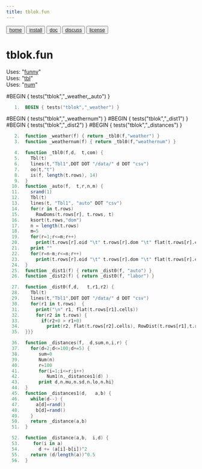 ```yaml
---
title: tblok.fun
---
```


<button class="button button1"><a href="/fun/index">home</a></button>   <button class="button button2"><a href="/fun/INSTALL">install</a></button>   <button class="button button1"><a href="/fun/ABOUT">doc</a></button>   <button class="button button2"><a href="http://github.com/timm/fun/issues">discuss</a></button>    <button class="button button1"><a href="/fun/LICENSE">license</a></button> <br>



# tblok.fun

Uses:  "[funny](funny)"<br>
Uses:  "[tbl](tbl)"<br>
Uses:  "[num](num)"<br>

#BEGIN { tests("tblok","_weather,_auto") }
```awk
   1.  BEGIN { tests("tblok","_weather") }
```
#BEGIN { tests("tblok","_weathernum") }
#BEGIN { tests("tblok","_dist1") }
#BEGIN { tests("tblok","_dist2") }
#BEGIN { tests("tblok","_distances") }

```awk
   2.  function _weather(f) { return _tbl0(f,"weather") }
   3.  function _weathernum(f) { return _tbl0(f,"weathernum") }
```

```awk
   4.  function _tbl0(f,d,  t,com) { 
   5.    Tbl(t)
   6.    lines(t,"Tbl1",DOT DOT "/data/" d DOT "csv")
   7.    oo(t,"t")
   8.    is(f, length(t.rows), 14)
   9.  }
  10.  function _auto(f,  t,r,n,m) { 
  11.    srand(1)
  12.    Tbl(t)
  13.    lines(t, "Tbl1", "auto" DOT "csv")
  14.    for(r in t.rows) 
  15.      RowDoms(t.rows[r], t.rows, t)
  16.    ksort(t.rows,"dom")
  17.    n = length(t.rows)
  18.    m=5
  19.    for(r=1;r<=m;r++)
  20.      print(t.rows[r].oid "\t" t.rows[r].dom "\t" flat(t.rows[r].cells, t.my.goals)) 
  21.    print ""
  22.    for(r=n-m;r<=n;r++)
  23.      print(t.rows[r].oid "\t" t.rows[r].dom "\t" flat(t.rows[r].cells, t.my.goals)) 
  24.  }
  25.  function _dist1(f) { return _dist0(f, "auto") }
  26.  function _dist2(f) { return _dist0(f, "labor") }
```

```awk
  27.  function _dist0(f,d,   t,r1,r2) {
  28.    Tbl(t)
  29.    lines(t,"Tbl1",DOT DOT "/data/" d DOT "csv")
  30.    for(r1 in t.rows)  {
  31.      print("\n" r1, flat(t.rows[r1].cells))
  32.      for(r2 in t.rows) {
  33.        if(r2+0 > r1+0) 
  34.          print(r2, flat(t.rows[r2].cells), RowDist(t.rows[r1],t.rows[r2],t))
  35.  }}}
```


```awk
  36.  function _distances(f,  d,sum,n,i,r) {
  37.    for(d=2;d<=100;d+=5) { 
  38.       sum=0
  39.       Num(n)
  40.       r=100
  41.       for(i=1;i<=r;i++)
  42.          Num1(n,_distances1(d) )
  43.       print d,n.mu,n.sd,n.lo,n.hi}
  44.  }
  45.  function _distances1(d,   a,b) {
  46.    while(d--) {
  47.      a[d]=rand()
  48.      b[d]=rand()
  49.    }
  50.    return _distance(a,b) 
  51.  }
```
      
```awk
  52.  function _distance(a,b,  i,d) {
  53.     for(i in a) 
  54.       d += (a[i]-b[i])^2
  55.    return (d/length(a))^0.5
  56.  }
```
